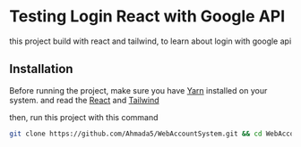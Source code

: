 # Testing Login React with Google API
this project build with react and tailwind, to learn about login with google api 

## Installation
Before running the project, make sure you have [Yarn](https://yarnpkg.com/) installed on your system. and read the [React](https://www.react.com/) and [Tailwind](https://www.tailwind.com)

then, run this project with this command
   ```bash
   git clone https://github.com/Ahmada5/WebAccountSystem.git && cd WebAccountSystem && yarn && yarn dev
